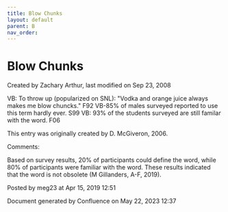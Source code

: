 ```yaml
---
title: Blow Chunks
layout: default
parent: B
nav_order:
---
```


# Blow Chunks

Created by  Zachary Arthur, last modified on Sep 23, 2008

VB: To throw up (popularized on SNL): &quot;Vodka and orange juice always makes me blow chuncks.&quot; F92 VB-85% of males surveyed reported to use this term hardly ever. S99 VB: 93% of the students surveyed are still familar with the word. F06 

This entry was originally created by D. McGiveron, 2006.

Comments:

Based on survey results, 20% of participants could define the word, while 80% of participants were familiar with the word. These results indicated that the word is not obsolete (M Gillanders, A-F, 2019).

Posted by meg23 at Apr 15, 2019 12:51

Document generated by Confluence on May 22, 2023 12:37


